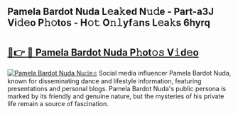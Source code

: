 ## Pamela Bardot Nuda L𝚎a𝚔ed N𝚞𝚍e - Part-a3J Vi𝚍𝚎o P𝚑𝚘tos - H𝚘𝚝 O𝚗𝚕yf𝚊ns L𝚎a𝚔s 6hyrq

# <h2><a href="http://kf4fr4f.oniu.top/?m=Pamela+Bardot+Nuda">🔗👉 🔴 Pamela Bardot Nuda P𝚑ot𝚘𝚜 V𝚒d𝚎o</a></h2>

[![Pamela Bardot Nuda Nu𝚍e𝚜](https://i.imgur.com/0qMVB7G.gif)](http://kf4fr4f.oniu.top/?m=Pamela+Bardot+Nuda)
Social media influencer Pamela Bardot Nuda, known for disseminating dance and lifestyle information, featuring presentations and personal blogs. Pamela Bardot Nuda's public persona is marked by its friendly and genuine nature, but the mysteries of his private life remain a source of fascination.  
